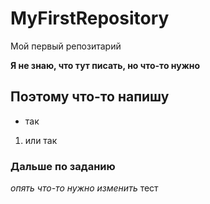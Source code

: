 # MyFirstRepository
Мой первый репозитарий

**Я не знаю, что тут писать, но что-то нужно**
## Поэтому что-то напишу
* так
1. или так

### Дальше по заданию

*опять что-то нужно изменить*
тест